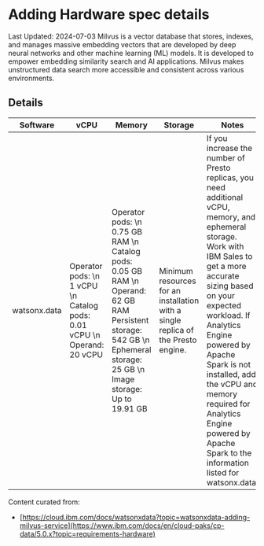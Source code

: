 # Adding Hardware spec details
Last Updated: 2024-07-03
Milvus is a vector database that stores, indexes, and manages massive embedding vectors that are developed by deep neural networks and other machine learning (ML) models. It is developed to empower embedding similarity search and AI applications. Milvus makes unstructured data search more accessible and consistent across various environments.

## Details
| Software | vCPU | Memory | Storage | Notes |
| ----- | ----- | ----- | ---- | ----- |
| watsonx.data	| Operator pods: \n 1 vCPU \n Catalog pods: 0.01 vCPU \n Operand: 20 vCPU | Operator pods: \n 0.75 GB RAM \n Catalog pods: 0.05 GB RAM \n Operand: 62 GB RAM Persistent storage: 542 GB \n Ephemeral storage:  25 GB \n Image storage: Up to 19.91 GB | Minimum resources for an installation with a single replica of the Presto engine. | If you increase the number of Presto replicas, you need additional vCPU, memory, and ephemeral storage. Work with IBM Sales to get a more accurate sizing based on your expected workload. If Analytics Engine powered by Apache Spark is not installed, add the vCPU and memory required for Analytics Engine powered by Apache Spark to the information listed for watsonx.data.

Content curated from:
- [https://cloud.ibm.com/docs/watsonxdata?topic=watsonxdata-adding-milvus-service](https://www.ibm.com/docs/en/cloud-paks/cp-data/5.0.x?topic=requirements-hardware)

